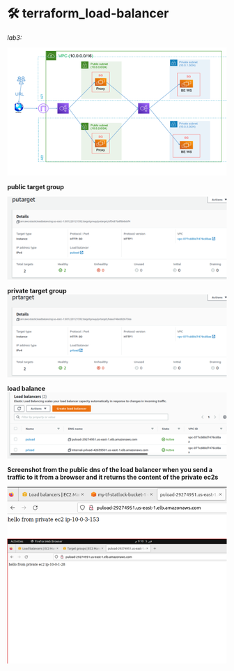 # 🛠 terraform_load-balancer
*lab3:*

![lab](https://github.com/MahmoudSamir0/terraform_load-balancer/blob/master/screenshot/lab.png)


**public target group**

![public_target_group](https://github.com/MahmoudSamir0/terraform_load-balancer/blob/master/screenshot/public_target_group.png)

**private target group**
![private_target_group](https://github.com/MahmoudSamir0/terraform_load-balancer/blob/master/screenshot/private_target_group.png)

**load balance**
![load_balance](https://github.com/MahmoudSamir0/terraform_load-balancer/blob/master/screenshot/load_balance.png)

**Screenshot from the public dns of the load balancer when you send a traffic to it from a browser and it returns the content of the private ec2s**

![dns](https://github.com/MahmoudSamir0/terraform_load-balancer/blob/master/screenshot/Screenshot%20from%202023-02-05%2021-28-20.png)
![dns2](https://github.com/MahmoudSamir0/terraform_load-balancer/blob/master/screenshot/Screenshot%20from%202023-02-05%2021-10-57.png)
